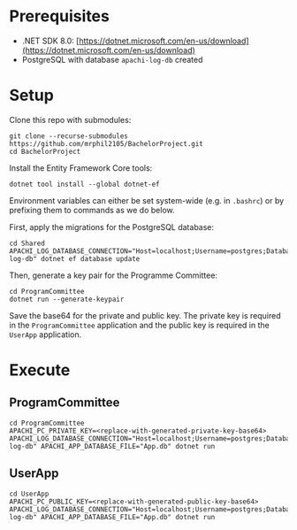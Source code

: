 # Prerequisites

* .NET SDK 8.0: [https://dotnet.microsoft.com/en-us/download](https://dotnet.microsoft.com/en-us/download)
* PostgreSQL with database `apachi-log-db` created

# Setup

Clone this repo with submodules:

```
git clone --recurse-submodules https://github.com/mrphil2105/BachelorProject.git
cd BachelorProject
```

Install the Entity Framework Core tools:

```
dotnet tool install --global dotnet-ef
```

Environment variables can either be set system-wide (e.g. in `.bashrc`) or by prefixing them to commands as we do below.

First, apply the migrations for the PostgreSQL database:

```
cd Shared
APACHI_LOG_DATABASE_CONNECTION="Host=localhost;Username=postgres;Database=apachi-log-db" dotnet ef database update
```

Then, generate a key pair for the Programme Committee:

```
cd ProgramCommittee
dotnet run --generate-keypair
```

Save the base64 for the private and public key. The private key is required in the `ProgramCommittee` application and
the public key is required in the `UserApp` application.

# Execute

## ProgramCommittee

```
cd ProgramCommittee
APACHI_PC_PRIVATE_KEY=<replace-with-generated-private-key-base64> APACHI_LOG_DATABASE_CONNECTION="Host=localhost;Username=postgres;Database=apachi-log-db" APACHI_APP_DATABASE_FILE="App.db" dotnet run
```

## UserApp

```
cd UserApp
APACHI_PC_PUBLIC_KEY=<replace-with-generated-public-key-base64> APACHI_LOG_DATABASE_CONNECTION="Host=localhost;Username=postgres;Database=apachi-log-db" APACHI_APP_DATABASE_FILE="App.db" dotnet run
```
